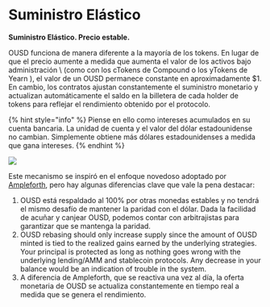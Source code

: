 # Suministro Elástico

**Suministro Elástico. Precio estable.**

OUSD funciona de manera diferente a la mayoría de los tokens. En lugar de que el precio aumente a medida que aumenta el valor de los activos bajo administración \ (como con los cTokens de Compound o los yTokens de Yearn \), el valor de un OUSD permanece constante en aproximadamente $1. En cambio, los contratos ajustan constantemente el suministro monetario y actualizan automáticamente el saldo en la billetera de cada holder de tokens para reflejar el rendimiento obtenido por el protocolo.

{% hint style="info" %}
Piense en ello como intereses acumulados en su cuenta bancaria. La unidad de cuenta y el valor del dólar estadounidense no cambian. Simplemente obtiene más dólares estadounidenses a medida que gana intereses.
{% endhint %}

![](../../.gitbook/assets/ousd_docs_graphics_4.png)

Este mecanismo se inspiró en el enfoque novedoso adoptado por [Ampleforth](https://www.ampleforth.org/), pero hay algunas diferencias clave que vale la pena destacar:

1. OUSD está respaldado al 100% por otras monedas estables y no tendrá el mismo desafío de mantener la paridad con el dólar. Dada la facilidad de acuñar y canjear OUSD, podemos contar con arbitrajistas para garantizar que se mantenga la paridad.
2. OUSD rebasing should only increase supply since the amount of OUSD minted is tied to the realized gains earned by the underlying strategies. Your principal is protected as long as nothing goes wrong with the underlying lending/AMM and stablecoin protocols. Any decrease in your balance would be an indication of trouble in the system.
3. A diferencia de Ampleforth, que se reactiva una vez al día, la oferta monetaria de OUSD se actualiza constantemente en tiempo real a medida que se genera el rendimiento.

